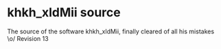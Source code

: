 khkh_xldMii source
======
The source of the software khkh_xldMii, finally cleared of all his mistakes \o/
Revision 13